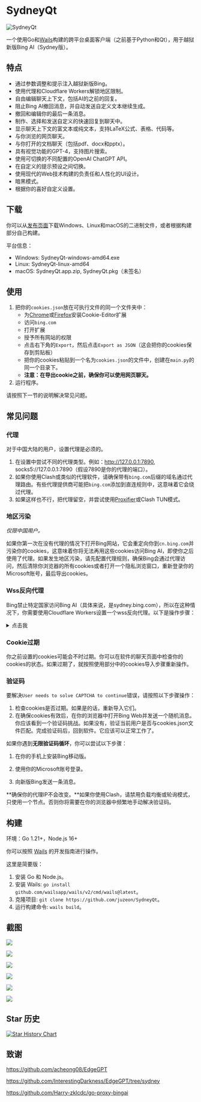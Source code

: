 # SydneyQt

![SydneyQt](https://socialify.git.ci/juzeon/SydneyQt/image?font=Inter&forks=1&logo=https%3A%2F%2Fupload.wikimedia.org%2Fwikipedia%2Fcommons%2F9%2F9c%2FBing_Fluent_Logo.svg&name=1&owner=1&pattern=Signal&stargazers=1&theme=Light)

一个使用Go和[Wails](https://github.com/wailsapp/wails)构建的跨平台桌面客户端（之前基于Python和Qt），用于越狱新版Bing AI（Sydney版）。

## 特点

- 通过参数调整和提示注入越狱新版Bing。
- 使用代理和Cloudflare Workers解锁地区限制。
- 自由编辑聊天上下文，包括AI的之前的回复。
- 阻止Bing AI撤回消息，并自动发送自定义文本继续生成。
- 撤回和编辑你的最后一条消息。
- 制作、选择和发送自定义的快速回复到聊天中。
- 显示聊天上下文的富文本或纯文本，支持LaTeX公式、表格、代码等。
- 与你浏览的网页聊天。
- 与你打开的文档聊天（包括pdf、docx和pptx）。
- 具有视觉功能的GPT-4，支持图片搜索。
- 使用可切换的不同配置的OpenAI ChatGPT API。
- 在自定义的提示预设之间切换。
- 使用现代的Web技术构建的负责任和人性化的UI设计。
- 暗黑模式。
- 根据你的喜好自定义设置。

## 下载

你可以从[发布页面](https://github.com/juzeon/SydneyQt/releases)下载Windows、Linux和macOS的二进制文件，或者根据构建部分自己构建。

平台信息：

- Windows:  SydneyQt-windows-amd64.exe
- Linux:  SydneyQt-linux-amd64
- macOS: SydneyQt.app.zip, SydneyQt.pkg（未签名）

## 使用

1. 把你的`cookies.json`放在可执行文件的同一个文件夹中：
   - 为[Chrome](https://chrome.google.com/webstore/detail/cookie-editor/hlkenndednhfkekhgcdicdfddnkalmdm)或[Firefox](https://addons.mozilla.org/en-US/firefox/addon/cookie-editor/)安装Cookie-Editor扩展
   - 访问`bing.com`
   - 打开扩展
   - 授予所有网站的权限
   - 点击右下角的`Export`，然后点击`Export as JSON`（这会把你的cookies保存到剪贴板）
   - 把你的cookies粘贴到一个名为`cookies.json`的文件中，创建在`main.py`的同一个目录下。
   - **注意：在导出cookie之前，确保你可以使用网页聊天。**
2. 运行程序。

请按照下一节的说明解决常见问题。

## 常见问题

### 代理

对于中国大陆的用户，设置代理是必须的。

1. 在设置中尝试不同的代理类型。例如：http://127.0.0.1:7890, socks5://127.0.0.1:7890（假设7890是你的代理的端口）。
2. 如果你使用Clash或类似的代理软件，请确保带有`bing.com`后缀的域名通过代理路由。有些代理提供商可能把`bing.com`添加到直连规则中，这意味着它会绕过代理。
3. 如果这样也不行，把代理留空，并尝试使用[Proxifier](https://www.proxifier.com/)或Clash TUN模式。

### 地区污染

*仅限中国用户。*

如果你第一次在没有代理的情况下打开Bing网站，它会重定向你到`cn.bing.com`并污染你的cookies，这意味着你将无法再用这些cookies访问Bing AI，即使你之后使用了代理。如果发生地区污染，请先配置代理规则，确保Bing会通过代理访问，然后清除你浏览器的所有cookies或者打开一个隐私浏览窗口，重新登录你的Microsoft账号，最后导出cookies。

### Wss反向代理

Bing禁止特定国家访问Bing AI（具体来说，是sydney.bing.com），所以在这种情况下，你需要使用Cloudflare Workers设置一个wss反向代理。以下是操作步骤：

<details>
<summary>点击我</summary>

1. 访问[这个链接](https://dash.cloudflare.com/)并登录或注册一个Cloudflare账号。
2. 在侧边栏中，选择`Workers & Pages`。
3. 在打开的页面中，点击`Create application`。
4. 选择`Create Worker`。
5. 给你的worker一个名字，然后点击`Deploy`。
6. 在worker详情页面中，点击`Quick edit`。
7. 从[这里](https://raw.githubusercontent.com/Harry-zklcdc/go-proxy-bingai/master/cloudflare/worker.js)复制所有的代码，然后粘贴到`worker.js`中的现有代码上。然后点击`Save and deploy`。
8. 复制worker域名，看起来像`xxxx-xxxx-xxxx.xxxx.workers.dev`（不是一个URL，像`https://xxxx-xxxx-xxxx.xxxx.workers.dev/`，请去掉前缀和后缀）并把它作为`Wss Domain`粘贴到设置页面中。然后点击`Save`。
</details>

### Cookie过期

你之前设置的cookies可能会不时过期。你可以在软件的聊天页面中检查你的cookies的状态。如果过期了，就按照使用部分中的cookies导入步骤重新操作。

### 验证码

要解决`User needs to solve CAPTCHA to continue`错误，请按照以下步骤操作：

1. 检查cookies是否过期。如果是的话，重新导入它们。
2. 在确保cookies有效后，在你的浏览器中打开Bing Web并发送一个随机消息。你应该看到一个验证码挑战。如果没有，验证当前用户是否与cookies.json文件匹配。完成验证码后，回到软件。它应该可以正常工作了。

如果你遇到**无限验证码循环**，你可以尝试以下步骤：

1. 在你的手机上安装Bing移动版。

2. 使用你的Microsoft账号登录。

3. 向新版Bing发送一条消息。

**确保你的代理IP不会改变。**如果你使用Clash，请禁用负载均衡或轮询模式，只使用一个节点。否则你将需要在你的浏览器中频繁地手动解决验证码。

## 构建

环境：Go 1.21+，Node.js 16+

你可以按照 [Wails](https://wails.io/docs/gettingstarted/installation/) 的开发指南进行操作。

这里是简要版：

1. 安装 Go 和 Node.js。
2. 安装 Wails: `go install github.com/wailsapp/wails/v2/cmd/wails@latest`。
3. 克隆项目: `git clone https://github.com/juzeon/SydneyQt`。
4. 运行构建命令: `wails build`。

## 截图

![](https://public.ptree.top/ShareX/2023/12/04/1701694976/1qwHCtSW7D.png)

![](https://public.ptree.top/ShareX/2023/12/04/1701694905/sGRMfoZDFY.png)

![](https://public.ptree.top/ShareX/2023/12/04/1701694936/KwoV5xRVCj.png)

![](https://public.ptree.top/ShareX/2023/12/04/1701694957/vRsuaw8lOD.png)

![](https://public.ptree.top/ShareX/2023/12/04/1701696071/u8vwoftQT5.png)

![](https://public.ptree.top/ShareX/2023/12/04/1701695093/457fe0ufJZ.png)

## Star 历史

[![Star History Chart](https://api.star-history.com/svg?repos=juzeon/SydneyQt&type=Date)](https://star-history.com/#juzeon/SydneyQt&Date)

## 致谢

<https://github.com/acheong08/EdgeGPT>

<https://github.com/InterestingDarkness/EdgeGPT/tree/sydney>

<https://github.com/Harry-zklcdc/go-proxy-bingai>